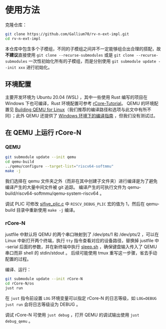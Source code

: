 # 使用方法

克隆仓库：

```sh
git clone https://github.com/Gallium70/rv-n-ext-impl.git
cd rv-n-ext-impl
```

本仓库中包含多个子模组，不同的子模组之间并不一定能够组合出合理的搭配，故**不建议**直接使用 `git clone --recurse-submodules` 或是 `git clone --recurse-submodules` 一次性初始化所有的子模组，而是分别使用 `git submodule update --init xxx` 进行初始化。

## 环境配置

主要开发环境为 Ubuntu 20.04 (WSL) ，其中一些使用 Rust 编写的项目在 Windows 下也可编译，Rust 环境配置可参考 [rCore-Tutorial](https://rcore-os.github.io/rCore-Tutorial-Book-v3/chapter0/5setup-devel-env.html#rust)。
QEMU 的环境配置见 [Building QEMU for Linux](https://wiki.qemu.org/Hosts/Linux#Building_QEMU_for_Linux)（我们推荐的编译路径和选项与此文中有所不同）；此外 QEMU 还提供了 [Windows 环境下的编译指南](https://wiki.qemu.org/Hosts/W32#Building_QEMU_for_W64) ，但我们没有测试过。

## 在 QEMU 上运行 rCore-N

### QEMU

```sh
git submodule update --init qemu
cd qemu-build
../qemu/configure --target-list="riscv64-softmmu"
make -j
```

我们选择在 qemu 文件夹之外（而非在其中创建子文件夹）进行编译是为了避免编译产生的大量中间文件被 git 追踪。
编译产生的可执行文件为 qemu-build/riscv64-softmmu/qemu-system-riscv64 。

调试 PLIC 可修改 [sifive_plic.c](../../qemu/hw/riscv/sifive_plic.c) 中 `RISCV_DEBUG_PLIC` 宏的值为 1，然后在 qemu-build 目录中重新使用 `make -j` 编译。

### rCore-N

justfile 中默认将 QEMU 的两个串口映射到了 /dev/pts/1 和 /dev/pts/2 ，可以在 Linux 中新打开两个终端，执行 `tty` 指令查看对应的设备路径，替换掉 justfile 中 -serial 后面的参数，并在新终端中执行 [sleep.sh](../../rCore-N/sleep.sh) ，确保键盘输入传入了 QEMU 串口而非 shell 的 stdin/stdout 。
后续可能使用 tmux 重写这一步骤，省去手动配置的过程。

编译、运行：

```sh
git submodule update --init rCore-N
cd rCore-N/os
just run
```

在 `just` 指令前设置 `LOG` 环境变量可以指定 rCore-N 的日志等级，如 `LOG=DEBUG just run` 会将日志等级设为 DEBUG 。

调试 rCore-N 可使用 `just debug` ，打开 QEMU 的调试输出使用 `just debug_qemu` 。
